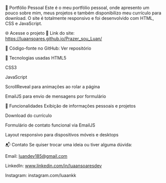 📁 Portfólio Pessoal
Este é o meu portfólio pessoal, onde apresento um pouco sobre mim, meus projetos e também disponibilizo meu currículo para download. O site é totalmente responsivo e foi desenvolvido com HTML, CSS e JavaScript.

🌐 Acesse o projeto
🔗 Link do site: https://luaansoares.github.io/Prazer_sou_Luan/

📂 Código-fonte no GitHub: Ver repositório

🚀 Tecnologias usadas
HTML5

CSS3

JavaScript

ScrollReveal para animações ao rolar a página

EmailJS para envio de mensagens por formulário

📄 Funcionalidades
Exibição de informações pessoais e projetos

Download do currículo

Formulário de contato funcional via EmailJS

Layout responsivo para dispositivos móveis e desktops

📬 Contato
Se quiser trocar uma ideia ou tiver alguma dúvida:

Email: luandev185@gmail.com

LinkedIn: www.linkedin.com/in/luaansoaresdev

Instagram: instagram.com/luaankk


